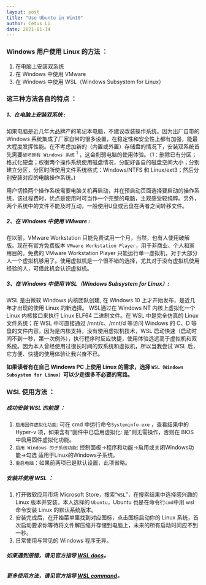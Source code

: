 ```yaml
---
layout: post
title: "Use Ubuntu in Win10"
author: Cetus Li
date: 2021-01-14
---
```

### <b>Windows 用户使用 Linux 的方法 ：</b>
1. 在电脑上安装双系统
2. 在 Windows 中使用 VMware
3. 在 Windows 中使用 WSL（Windows Subsystem for Linux）

### <b>这三种方法各自的特点 ：</b>
##### 1、在电脑上安装双系统 :
如果电脑是近几年大品牌产的笔记本电脑，不建议改装操作系统。因为出厂自带的 Windows 系统集成了厂家自带的很多设置，在稳定性和安全性上都有加强，能最大程度发挥性能。在不考虑加新的（内置或外置）存储盘的情况下，安装双系统首先需要`破坏原有 Windows 系统` <sup>1</sup> ，这会削弱电脑的使用体验。（1：删除已有分区；格式化硬盘；权衡两个操作系统使用磁盘情况，分配好各自的磁盘空间大小；分别建立分区，分区时所使用文件系统格式：Windows/NTFS 和 Linux/ext3；然后分别安装对应的电脑操作系统。)

用户切换两个操作系统需要电脑关机再启动，并在预启动页面选择要启动的操作系统，该过程费时，优点是使用时可当作一个完整的电脑，主观感受较纯粹。另外，两个系统中的文件不能及时互动，一般使用U盘或云盘在两者之间转移文件。

##### 2、在 Windows 中使用 VMware :
在以前，VMware Workstation 只能免费试用一个月，当然，也有人使用破解版。现在有官方免费版本 `VMware Workstation Player`，用于非商业、个人和家用目的。免费的 VMware Workstation Player 只能运行单一虚拟机，对于大部分人一个虚拟机够用了。使用虚拟机是一个很不错的选择，尤其对于没有虚拟机使用经验的人，可借此机会认识虚拟机。

##### 3、在 Windows 中使用 WSL（Windows Subsystem for Linux）:
WSL 是由微软 Windows 内核团队创建, 在 Windows 10 上才开始发布，是近几年才出现的使用 Linux 的新选择。 WSL通过在 Windows NT 内核上虚拟化一个 Linux 内核接口来执行 Linux ELF64 二进制文件。在 WSL 中是完全仿真的 Linux 文件系统；在 WSL 中可直接通过 /mnt/c、/mnt/d 等访问 Windows 的 C、D 等盘的文件内容。因为是内核支持，没有使用虚拟机技术，WSL 启动快速（启动时间不到一秒，第一次例外），执行程序时反应快捷，使用体验远远高于虚拟机和双系统。因为本人曾经使用过很长时间的双系统和虚拟机，所以当我尝试 WSL 后，它方便、快捷的使用体验让我兴奋不已。

<b>如果读者有在自己 Windows PC 上使用 Linux 的需求，选择 `WSL（Windows Subsystem for Linux）`可以少走很多不必要的弯路。</b>


### <b>WSL 使用方法 ：</b>
##### 成功安装 WSL 的前提 ：
1. `启用固件虚拟化功能`: 可在 cmd 中运行命令`Systeminfo.exe` ，查看结果中的 Hyper-v 项，如果含有“固件中已启用虚拟化: 是”则无需操作，否则在 BIOS 中启用固件虚拟化功能。
2. `启用 Windows 的子系统功能`: 控制面板->程序和功能->启用或关闭Windows功能->勾选 适用于Linux的Windows子系统。
3. `重启电脑`：如果前两项已是默认设置，此项省略。
 
##### 安装并使用 WSL ：
1. 打开微软应用市场 Microsoft Store，搜索“`WSL`”，在搜索结果中选择感兴趣的 Linux 版本并安装。本人选择的 `Ubuntu`，Ubuntu 也是在命令行`cmd`中用 wsl 命令安装 Linux 的默认系统版本。 
2. 安装完成后，在开始菜单里找到对应图标，点击图标启动你的 Linux 系统，首次启动要求你等待将文件解压缩并存储到电脑上，未来的所有启动时间应不到一秒。
3. 日常使用与常见的 Windows 程序无异。

###### <b>如果遇到报错，请见官方指导 <i>[WSL docs][wsl-docs]。</i></b>

###### <b>更多使用方法，请见官方指导 <i>[WSL command][wsl-command]。</i></b>



[wsl-docs]: https://docs.microsoft.com/zh-cn/windows/wsl/
[wsl-command]: https://docs.microsoft.com/zh-cn/windows/wsl/wsl-config
